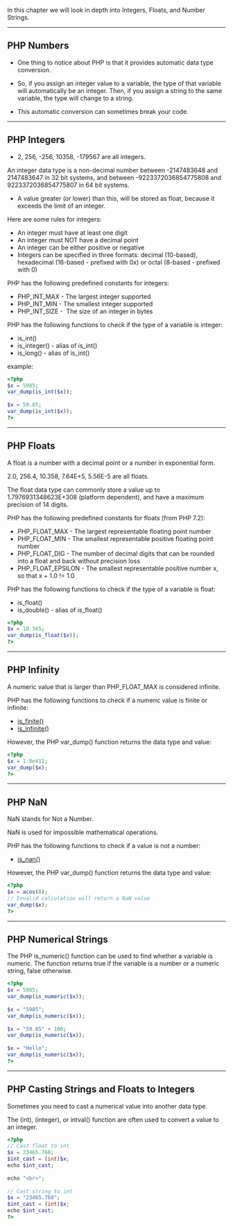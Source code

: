 In this chapter we will look in depth into Integers, Floats, and Number Strings.

---
## PHP Numbers

- One thing to notice about PHP is that it provides automatic data type conversion.

- So, if you assign an integer value to a variable, the type of that variable will automatically be an integer. Then, if you assign a string to the same variable, the type will change to a string.

- This automatic conversion can sometimes break your code.

---

## PHP Integers

- 2, 256, -256, 10358, -179567 are all integers.

An integer data type is a non-decimal number between -2147483648 and 2147483647 in 32 bit systems, and between -9223372036854775808 and 9223372036854775807 in 64 bit systems.

- A value greater (or lower) than this, will be stored as float, because it exceeds the limit of an integer.


Here are some rules for integers:

- An integer must have at least one digit
- An integer must NOT have a decimal point
- An integer can be either positive or negative
- Integers can be specified in three formats: decimal (10-based), hexadecimal (16-based - prefixed with 0x) or octal (8-based - prefixed with 0)

PHP has the following predefined constants for integers:

- PHP_INT_MAX - The largest integer supported
- PHP_INT_MIN - The smallest integer supported
- PHP_INT_SIZE -  The size of an integer in bytes

PHP has the following functions to check if the type of a variable is integer:

- is_int()
- is_integer() - alias of is_int()
- is_long() - alias of is_int()

example:

```php
<?php  
$x = 5985;  
var_dump(is_int($x));  
  
$x = 59.85;  
var_dump(is_int($x));  
?>
```


---

## PHP Floats

A float is a number with a decimal point or a number in exponential form.

2.0, 256.4, 10.358, 7.64E+5, 5.56E-5 are all floats.

The float data type can commonly store a value up to 1.7976931348623E+308 (platform dependent), and have a maximum precision of 14 digits.

PHP has the following predefined constants for floats (from PHP 7.2):

- PHP_FLOAT_MAX - The largest representable floating point number
- PHP_FLOAT_MIN - The smallest representable positive floating point number
- PHP_FLOAT_DIG - The number of decimal digits that can be rounded into a float and back without precision loss
- PHP_FLOAT_EPSILON - The smallest representable positive number x, so that x + 1.0 != 1.0

PHP has the following functions to check if the type of a variable is float:

- is_float()
- is_double() - alias of is_float()

```php
<?php  
$x = 10.365;  
var_dump(is_float($x));  
?>
```

---

## PHP Infinity

A numeric value that is larger than PHP_FLOAT_MAX is considered infinite.

PHP has the following functions to check if a numeric value is finite or infinite:

- [is_finite()](https://www.w3schools.com/php/func_math_is_finite.asp)
- [is_infinite()](https://www.w3schools.com/php/func_math_is_infinite.asp)

However, the PHP var_dump() function returns the data type and value:


```php
<?php  
$x = 1.9e411;  
var_dump($x);  
?>
```

---

## PHP NaN

NaN stands for Not a Number.

NaN is used for impossible mathematical operations.

PHP has the following functions to check if a value is not a number:

- [is_nan()](https://www.w3schools.com/php/func_math_is_nan.asp)

However, the PHP var_dump() function returns the data type and value:

```php
<?php  
$x = acos(8);  
// Invalid calculation will return a NaN value
var_dump($x);  
?>
```

---

## PHP Numerical Strings

The PHP is_numeric() function can be used to find whether a variable is numeric. 
The function returns true if the variable is a number or a numeric string, false otherwise.

```php
<?php  
$x = 5985;  
var_dump(is_numeric($x));  
  
$x = "5985";  
var_dump(is_numeric($x));  
  
$x = "59.85" + 100;  
var_dump(is_numeric($x));  
  
$x = "Hello";  
var_dump(is_numeric($x));  
?>
```

---


## PHP Casting Strings and Floats to Integers

Sometimes you need to cast a numerical value into another data type.

The (int), (integer), or intval() function are often used to convert a value to an integer.

```php
<?php  
// Cast float to int  
$x = 23465.768;  
$int_cast = (int)$x;  
echo $int_cast;  
  
echo "<br>";  
  
// Cast string to int  
$x = "23465.768";  
$int_cast = (int)$x;  
echo $int_cast;  
?>
```